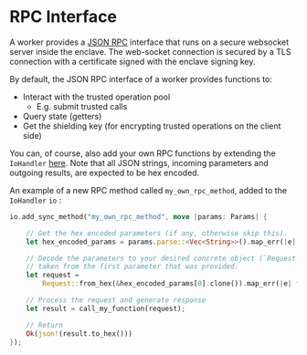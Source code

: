 # RPC Interface

A worker provides a [JSON RPC](https://www.jsonrpc.org/specification) interface that runs on a secure websocket server inside the enclave. The web-socket connection is secured by a TLS connection with a certificate signed with the enclave signing key.

By default, the JSON RPC interface of a worker provides functions to:
* Interact with the trusted operation pool
  * E.g. submit trusted calls
* Query state (getters)
* Get the shielding key (for encrypting trusted operations on the client side)

You can, of course, also add your own RPC functions by extending the `IoHandler` [here](https://github.com/integritee-network/worker/blob/72d9ba960803b367a9cb4f0bc62d0f4a4b13fe6d/enclave-runtime/src/rpc/worker_api_direct.rs#L57). Note that all JSON strings, incoming parameters and outgoing results, are expected to be hex encoded.

An example of a new RPC method called `my_own_rpc_method`, added to the `IoHandler` `io` :

```rust
io.add_sync_method("my_own_rpc_method", move |params: Params| {

    // Get the hex encoded parameters (if any, otherwise skip this).
    let hex_encoded_params = params.parse::<Vec<String>>().map_err(|e| format!("{:?}", e))?;

    // Decode the parameters to your desired concrete object (`Request` in this example), 
    // taken from the first parameter that was provided.
	let request =
	    Request::from_hex(&hex_encoded_params[0].clone()).map_err(|e| format!("{:?}", e))?;

    // Process the request and generate response
    let result = call_my_function(request);

    // Return 
	Ok(json!(result.to_hex()))
});
```